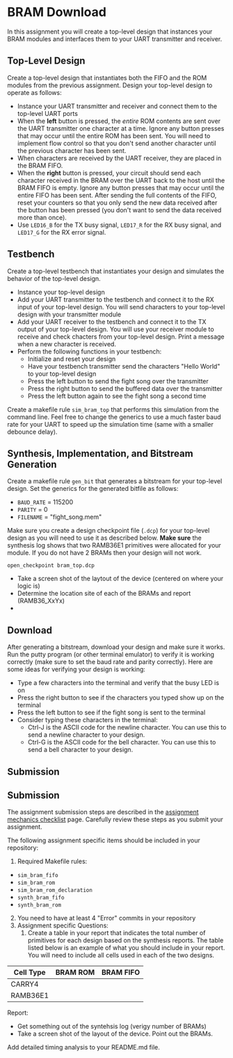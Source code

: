 # BRAM Download

In this assignment you will create a top-level design that instances your BRAM modules and interfaces them to your UART transmitter and receiver.

## Top-Level Design

Create a top-level design that instantiates both the FIFO and the ROM modules from the previous assignment.
Design your top-level design to operate as follows:
* Instance your UART transmitter and receiver and connect them to the top-level UART ports
* When the **left** button is pressed, the _entire_ ROM contents are sent over the UART transmitter one character at a time. Ignore any button presses that may occur until the entire ROM has been sent. You will need to implement flow control so that you don't send another character until the previous character has been sent.
* When characters are received by the UART receiver, they are placed in the BRAM FIFO.
* When the **right** button is pressed, your circuit should send each character received in the BRAM over the UART back to the host until the BRAM FIFO is empty. Ignore any button presses that may occur until the entire FIFO has been sent. After sending the full contents of the FIFO, reset your counters so that you only send the new data received after the button has been pressed (you don't want to send the data received more than once).
* Use `LED16_B` for the TX busy signal, `LED17_R` for the RX busy signal, and `LED17_G` for the RX error signal.

## Testbench

Create a top-level testbench that instantiates your design and simulates the behavior of the top-level design.
* Instance your top-level design
* Add your UART transmitter to the testbench and connect it to the RX input of your top-level design. You will send characters to your top-level design with your transmitter module
* Add your UART receiver to the testbench and connect it to the TX output of your top-level design. You will use your receiver module to receive and check chacters from your top-level design. Print a message when a new character is received.
* Perform the following functions in your testbench:
  * Initialize and reset your design
  * Have your testbench transmitter send the characters "Hello World" to your top-level design
  * Press the left button to send the fight song over the transmitter
  * Press the right button to send the buffered data over the transmitter
  * Press the left button again to see the fight song a second time

Create a makefile rule `sim_bram_top` that performs this simulation from the command line.
Feel free to change the generics to use a much faster baud rate for your UART to speed up the simulation time (same with a smaller debounce delay).

## Synthesis, Implementation, and Bitstream Generation

Create a makefile rule `gen_bit` that generates a bitstream for your top-level design.
Set the generics for the generated bitfile as follows:
* `BAUD_RATE` = 115200
* `PARITY` = 0
* `FILENAME` = "fight_song.mem"

Make sure you create a design checkpoint file (`.dcp`) for your top-level design as you will need to use it as described below.
**Make sure** the synthesis log shows that two RAMB36E1 primitives were allocated for your module.
If you do not have 2 BRAMs then your design will not work.

`open_checkpoint bram_top.dcp`
* Take a screen shot of the laytout of the device (centered on where your logic is) 
* Determine the location site of each of the BRAMs and report (RAMB36_XxYx)
* 

## Download

After generating a bitstream, download your design and make sure it works.
Run the putty program (or other terminal emulator) to verify it is working correctly (make sure to set the baud rate and parity correctly).
Here are some ideas for verifying your design is working:
* Type a few characters into the terminal and verify that the busy LED is on
* Press the right button to see if the characters you typed show up on the terminal
* Press the left button to see if the fight song is sent to the terminal
* Consider typing these characters in the terminal:
  * Ctrl-J is the ASCII code for the newline character. You can use this to send a newline character to your design.
  * Ctrl-G is the ASCII code for the bell character. You can use this to send a bell character to your design.

## Submission


## Submission

The assignment submission steps are described in the [assignment mechanics checklist](../resources/assignment_mechanics.md#assignment-submission-checklist) page.
Carefully review these steps as you submit your assignment.

The following assignment specific items should be included in your repository:

1. Required Makefile rules:
  * `sim_bram_fifo`
  * `sim_bram_rom`
  * `sim_bram_rom_declaration`
  * `synth_bram_fifo`
  * `synth_bram_rom`
2. You need to have at least 4 "Error" commits in your repository
3. Assignment specific Questions:
    1. Create a table in your report that indicates the total number of primitives for each design based on the synthesis reports. The table listed below is an example of what you should include in your report. You will need to include all cells used in each of the two designs.

| Cell Type | BRAM ROM | BRAM FIFO |
| ---- | ---- | ---- |
| CARRY4 | | |
| RAMB36E1 | | |


Report:
- Get something out of the syntehsis log (verigy number of BRAMs)
- Take a screen shot of the layout of the device. Point out the BRAMs.

Add detailed timing analysis to your README.md file.

<!--
They use glbl.v file for simulation. Need to include in their repository.
Don't hard code any paths in makefile! (perhaps have an environment variable that is set so I can reuse their makefiles)
- Have them simulate the full fight song

- buffer empties when right pressed.
- start fight song with new line (make it more clear how to setup putty and what to send at the end of the line)
- Have the fight song spit out the text as fast as possible (no delays).
-->
